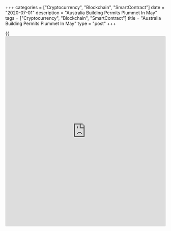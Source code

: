 +++
categories = ["Cryptocurrency", "Blockchain", "SmartContract"]
date = "2020-07-01"
description = "Australia Building Permits Plummet In May"
tags = ["Cryptocurrency", "Blockchain", "SmartContract"]
title = "Australia Building Permits Plummet In May"
type = "post"
+++

{{<iframe id="large-banner" src="https://www.bounty.group/#slide=25.0" width="100%" height="600" scrolling="no" style="border: 0px solid rgb(216, 221, 230); border-radius: 3px;">}}

The total number of building permits issued in Australia in May tumbled
a seasonally adjusted 16.4 percent on month in May, the Australian
Bureau of Statistics said on Wednesday - coming in at 12,736.

That missed expectations for a decline of 10.0 percent following the 2.1
percent decline in April.

Permits were down 11.6 percent on year.

Permits for private sector houses fell 4.4 percent on month and 0.4
percent on year, while permits for private sector dwellings excluding
houses plummeted 34.9 percent on month and 30.6 percent on year.

The seasonally adjusted estimate of the value of total building approved
fell 13.5 percent in May. The value of residential building fell 17.3
percent, while the value of non-residential building fell 7.1 percent.

For comments and feedback [contact](https://www.playgroundfx.com/contact/): editorial@rtt[news](https://www.letsplayfx.com/blog/forex-news-website/).com

[Economic News][1]

 **What parts of the world are seeing the best (and worst) economic
performances lately? Click[here][2] to check out our [Econ Scorecard][2]
and find out! See up-to-the-moment [ranking](https://www.playgroundfx.com/blog/crypto-exchange-ranking/)s for the best and worst
performers in [GDP][3], [unemployment rate][4], [inflation][5] and much
more.**

   1. www.rtt[news](https://www.letsplayfx.com/blog/forex-news-website/).com/Content/EconomicNews.aspx
   2. www.rtt[news](https://www.letsplayfx.com/blog/forex-news-website/).com/economic-scorecard/world-rank/retail-sales/highest-performance.aspx
   3. www.rtt[news](https://www.letsplayfx.com/blog/forex-news-website/).com/economic-scorecard/world-rank/GDP/highest-performance.aspx
   4. www.rtt[news](https://www.letsplayfx.com/blog/forex-news-website/).com/economic-scorecard/world-rank/unemployment-rate/lowest-performance.aspx
   5. www.rtt[news](https://www.letsplayfx.com/blog/forex-news-website/).com/economic-scorecard/world-rank/CPI/highest-performance.aspx